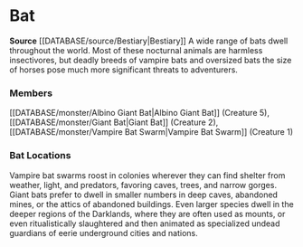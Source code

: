 ﻿---
creature_family: Bat
id: '12'
name: Bat
rarity: Common
source: '[[DATABASE/source/Bestiary|Bestiary]]'
type: Creature Family

---
# Bat

**Source** [[DATABASE/source/Bestiary|Bestiary]]
A wide range of bats dwell throughout the world. Most of these nocturnal animals are harmless insectivores, but deadly breeds of vampire bats and oversized bats the size of horses pose much more significant threats to adventurers.

### Members

[[DATABASE/monster/Albino Giant Bat|Albino Giant Bat]] (Creature 5), [[DATABASE/monster/Giant Bat|Giant Bat]] (Creature 2), [[DATABASE/monster/Vampire Bat Swarm|Vampire Bat Swarm]] (Creature 1)

###  Bat Locations

Vampire bat swarms roost in colonies wherever they can find shelter from weather, light, and predators, favoring caves, trees, and narrow gorges. Giant bats prefer to dwell in smaller numbers in deep caves, abandoned mines, or the attics of abandoned buildings. Even larger species dwell in the deeper regions of the Darklands, where they are often used as mounts, or even ritualistically slaughtered and then animated as specialized undead guardians of eerie underground cities and nations.